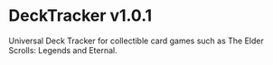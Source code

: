 # DeckTracker v1.0.1
Universal Deck Tracker for collectible card games such as The Elder Scrolls: Legends and Eternal.
